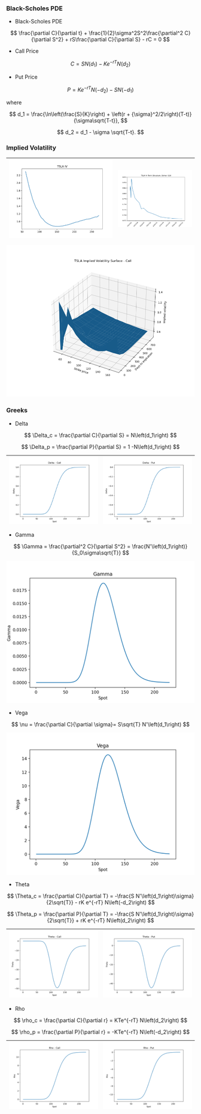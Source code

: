 ### Black-Scholes PDE

- Black-Scholes PDE

$$
\frac{\partial C}{\partial t} + \frac{1}{2}\sigma^2S^2\frac{\partial^2 C}{\partial S^2} + rS\frac{\partial C}{\partial S} - rC = 0
$$

- Call Price

$$
C = S N\left(d_1\right) - K e^{-rT} N\left(d_2\right)
$$

- Put Price

$$
P = K e^{-rT} N\left(-d_2\right) - S N\left(-d_1\right)
$$

where

$$
d_1 = \frac{\ln\left(\frac{S}{K}\right) + \left(r + {\sigma}^2/2\right)(T-t)}{\sigma\sqrt{T-t}},
$$

$$
d_2 = d_1 - \sigma \sqrt{T-t}.
$$

### Implied Volatility
| ![](../figures/tsla_iv.png) | ![](../figures/tsla_term_struct.png) |
|:---------------------------:|:----------------------------------------------:|

![](../figures/tsla_iv_surface.png) 


### Greeks

- Delta

$$
\Delta_c = \frac{\partial C}{\partial S} = N\left(d_1\right)
$$

$$
\Delta_p = \frac{\partial P}{\partial S} = 1 -N\left(d_1\right)
$$

| ![](../figures/delta_call.png) | ![](../figures/delta_put.png) |
|:------------------------------:|:-----------------------------:|

- Gamma

$$
\Gamma = \frac{\partial^2 C}{\partial S^2} = \frac{N'\left(d_1\right)}{S_0\sigma\sqrt{T}}
$$

![](../figures/gamma.png)

- Vega

$$
\nu = \frac{\partial C}{\partial \sigma}= S\sqrt{T} N'\left(d_1\right)
$$

![](../figures/vega.png)

- Theta

$$
\Theta_c = \frac{\partial C}{\partial T} = -\frac{S N'\left(d_1\right)\sigma}{2\sqrt{T}} - rK e^{-rT} N\left(-d_2\right)
$$

$$
\Theta_p = \frac{\partial P}{\partial T} = -\frac{S N'\left(d_1\right)\sigma}{2\sqrt{T}} + rK e^{-rT} N\left(d_2\right)
$$

| ![](../figures/theta_call.png) | ![](../figures/theta_put.png) |
|:------------------------------:|:-----------------------------:|

- Rho

$$
\rho_c = \frac{\partial C}{\partial r} = KTe^{-rT} N\left(d_2\right)
$$

$$
\rho_p = \frac{\partial P}{\partial r} = -KTe^{-rT} N\left(-d_2\right)
$$

| ![](../figures/rho_call.png) | ![](../figures/rho_put.png) |
|:----------------------------:|:---------------------------:|